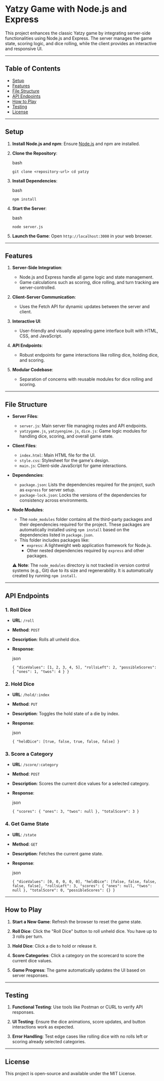 # Yatzy Game with Node.js and Express

This project enhances the classic Yatzy game by integrating server-side functionalities using Node.js and Express. The server manages the game state, scoring logic, and dice rolling, while the client provides an interactive and responsive UI.

----------

## Table of Contents

-   [Setup](#setup)
-   [Features](#features)
-   [File Structure](#file-structure)
-   [API Endpoints](#api-endpoints)
-   [How to Play](#how-to-play)
-   [Testing](#testing)
-   [License](#license)

----------

## Setup

1.  **Install Node.js and npm**: Ensure [Node.js](https://nodejs.org/) and npm are installed.
    
2.  **Clone the Repository**:
    
    bash
    
    `git clone <repository-url>
    cd yatzy` 
    
3.  **Install Dependencies**:

     bash
    
    `npm install` 
    
5.  **Start the Server**:
    
    bash
    
    `node server.js` 
    
    
6.  **Launch the Game**: Open `http://localhost:3000` in your web browser.
    

----------

## Features

1.  **Server-Side Integration**:
    
    -   Node.js and Express handle all game logic and state management.
    -   Game calculations such as scoring, dice rolling, and turn tracking are server-controlled.
2.  **Client-Server Communication**:
    
    -   Uses the Fetch API for dynamic updates between the server and client.
3.  **Interactive UI**:
    
    -   User-friendly and visually appealing game interface built with HTML, CSS, and JavaScript.
4.  **API Endpoints**:
    
    -   Robust endpoints for game interactions like rolling dice, holding dice, and scoring.
5.  **Modular Codebase**:
    
    -   Separation of concerns with reusable modules for dice rolling and scoring.

----------

## File Structure

-   **Server Files**:
    
    -   `server.js`: Main server file managing routes and API endpoints.
    -   `yatzygame.js`, `yatzyengine.js`, `dice.js`: Game logic modules for handling dice, scoring, and overall game state.
      
-   **Client Files**:
    
    -   `index.html`: Main HTML file for the UI.
    -   `style.css`: Stylesheet for the game's design.
    -   `main.js`: Client-side JavaScript for game interactions.
-   **Dependencies**:
    
    -   `package.json`: Lists the dependencies required for the project, such as `express` for server setup.
    -   `package-lock.json`: Locks the versions of the dependencies for consistency across environments.
-   **Node Modules**:
    
    -   The `node_modules` folder contains all the third-party packages and their dependencies required for the project. These packages are automatically installed using `npm install` based on the dependencies listed in `package.json`.
    -   This folder includes packages like:
        -   `express`: A lightweight web application framework for Node.js.
        -   Other nested dependencies required by `express` and other packages.
    
    ⚠️ **Note**: The `node_modules` directory is not tracked in version control systems (e.g., Git) due to its size and regenerability. It is automatically created by running `npm install`.
    

----------

## API Endpoints

### 1. **Roll Dice**

-   **URL**: `/roll`
-   **Method**: `POST`
-   **Description**: Rolls all unheld dice.
-   **Response**:
    
    json
    
    `{
      "diceValues": [1, 2, 3, 4, 5],
      "rollsLeft": 2,
      "possibleScores": { "ones": 1, "twos": 4 }
    }` 
    

### 2. **Hold Dice**

-   **URL**: `/hold/:index`
-   **Method**: `PUT`
-   **Description**: Toggles the hold state of a die by index.
-   **Response**:
    
    json
    
    `{
      "heldDice": [true, false, true, false, false]
    }` 
    

### 3. **Score a Category**

-   **URL**: `/score/:category`
-   **Method**: `POST`
-   **Description**: Scores the current dice values for a selected category.
-   **Response**:
    
    json
    
    `{
      "scores": { "ones": 3, "twos": null },
      "totalScore": 3
    }` 
    

### 4. **Get Game State**

-   **URL**: `/state`
-   **Method**: `GET`
-   **Description**: Fetches the current game state.
-   **Response**:
    
    json
    
    
    `{
      "diceValues": [0, 0, 0, 0, 0],
      "heldDice": [false, false, false, false, false],
      "rollsLeft": 3,
      "scores": { "ones": null, "twos": null },
      "totalScore": 0,
      "possibleScores": {}
    }` 
    

----------

## How to Play

1.  **Start a New Game**: Refresh the browser to reset the game state.
    
2.  **Roll Dice**: Click the "Roll Dice" button to roll unheld dice. You have up to 3 rolls per turn.
    
3.  **Hold Dice**: Click a die to hold or release it.
    
4.  **Score Categories**: Click a category on the scorecard to score the current dice values.
    
5.  **Game Progress**: The game automatically updates the UI based on server responses.
    

----------

## Testing

1.  **Functional Testing**: Use tools like Postman or CURL to verify API responses.
    
2.  **UI Testing**: Ensure the dice animations, score updates, and button interactions work as expected.
    
3.  **Error Handling**: Test edge cases like rolling dice with no rolls left or scoring already selected categories.
    

----------

## License

This project is open-source and available under the MIT License.
